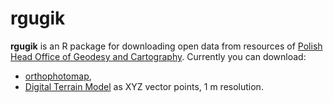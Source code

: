 # rgugik

**rgugik** is an R package for downloading open data from resources of [Polish Head Office of Geodesy and Cartography](http://www.gugik.gov.pl/).
Currently you can download:
  - [orthophotomap](http://www.gugik.gov.pl/pzgik/zamow-dane/ortofotomapa),
  - [Digital Terrain Model](http://www.gugik.gov.pl/pzgik/zamow-dane/numeryczny-model-terenu) as XYZ vector points, 1 m resolution.

